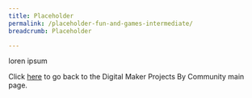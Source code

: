 ```yaml
---
title: Placeholder
permalink: /placeholder-fun-and-games-intermediate/
breadcrumb: Placeholder

---
```



loren ipsum

Click [here](/in-schools/digital-maker/projects/) to go back to the Digital Maker Projects By Community main page.
